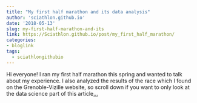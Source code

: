 ```yaml
---
title: "My first half marathon and its data analysis"
author: 'sciathlon.github.io'
date: '2018-05-13'
slug: my-first-half-marathon-and-its
link: https://Sciathlon.github.io/post/my_first_half_marathon/
categories:
- bloglink
tags:
  - sciathlongithubio
---
```


Hi everyone! I ran my first half marathon this spring and wanted to talk about my experience. I also analyzed the results of the race which I found on the Grenoble-Vizille website, so scroll down if you want to only look at the data science part of this article[... <i class="fas fa-external-link-alt"></i>](https://Sciathlon.github.io/post/my_first_half_marathon/)

